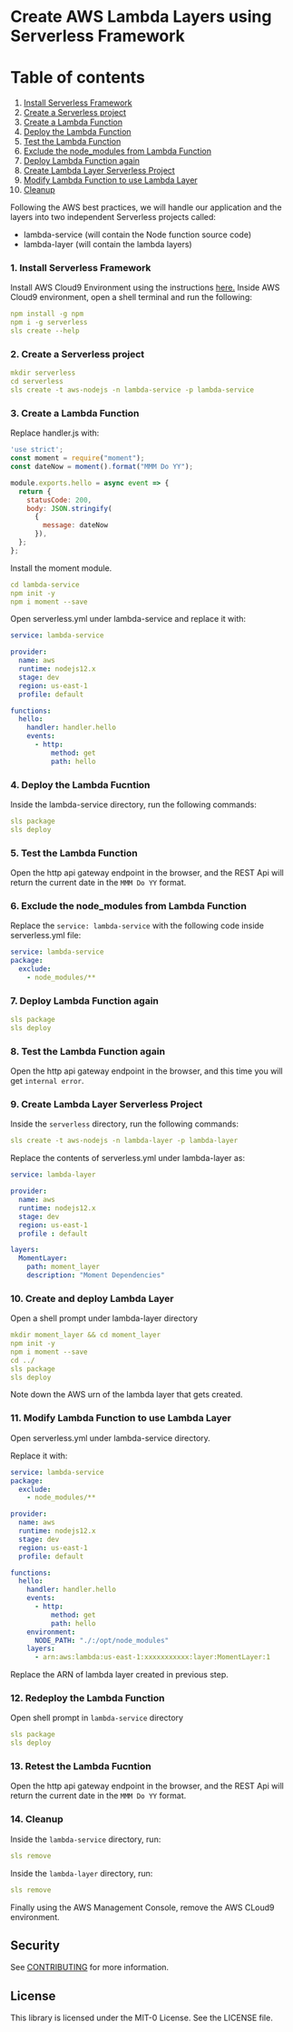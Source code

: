 # Create AWS Lambda Layers using Serverless Framework

# Table of contents
1. [Install Serverless Framework](#install)
2. [Create a Serverless project](#create)
3. [Create a Lambda Function](#function)
4. [Deploy the Lambda Function](#deploy)
5. [Test the Lambda Function](#test)
6. [Exclude the node_modules from Lambda Function](#exclude)
7. [Deploy Lambda Function again](#deployagain)
8. [Create Lambda Layer Serverless Project](#layer)
9. [Modify Lambda Function to use Lambda Layer](#modify)
10. [Cleanup](#cleanup)

 Following the AWS best practices, we will handle our application and the layers into two independent Serverless projects called:
* lambda-service (will contain the Node function source code)
* lambda-layer (will contain the lambda layers)

### 1. Install Serverless Framework<a name="install"></a>
Install AWS Cloud9 Environment using the instructions [here.](https://docs.aws.amazon.com/cloud9/latest/user-guide/create-environment-main.html)
Inside AWS Cloud9 environment, open a shell terminal and run the following:
```yaml 
npm install -g npm
npm i -g serverless
sls create --help
```

### 2. Create a Serverless project<a name="create"></a>

```yaml
mkdir serverless
cd serverless
sls create -t aws-nodejs -n lambda-service -p lambda-service
```

### 3. Create a Lambda Function<a name="function"></a>

Replace handler.js with:

```js
'use strict';
const moment = require("moment");
const dateNow = moment().format("MMM Do YY");

module.exports.hello = async event => {
  return {
    statusCode: 200,
    body: JSON.stringify(
      {
        message: dateNow
      }),
  };
};
```
Install the moment module.
```yaml
cd lambda-service
npm init -y
npm i moment --save
```
Open serverless.yml under lambda-service and replace it with:

```yaml
service: lambda-service

provider:
  name: aws
  runtime: nodejs12.x
  stage: dev
  region: us-east-1
  profile: default         

functions:
  hello:
    handler: handler.hello
    events:
      - http:
          method: get
          path: hello
```
### 4. Deploy the Lambda Fucntion<a name="deploy"></a>
Inside the lambda-service directory, run the following commands:
```yaml
sls package
sls deploy
```
### 5. Test the Lambda Function<a name="test"></a>

Open the http api gateway endpoint in the browser, and the REST Api will return the current date in the `MMM Do YY` format.

### 6. Exclude the node_modules from Lambda Function<a name="exclude"></a>
Replace the `service: lambda-service` with the following code inside  serverless.yml file:
```yaml
service: lambda-service
package:
  exclude:
    - node_modules/**
```
### 7. Deploy Lambda Function again<a name="deployagain"></a>
```yaml
sls package
sls deploy
```
### 8. Test the Lambda Function again

Open the http api gateway endpoint in the browser, and this time you will get `internal error`.

### 9. Create Lambda Layer Serverless Project<a name="layer"></a>
Inside the `serverless` directory, run the following commands:
```yaml
sls create -t aws-nodejs -n lambda-layer -p lambda-layer
```

Replace the contents of serverless.yml under lambda-layer as:

```yaml
service: lambda-layer

provider:
  name: aws
  runtime: nodejs12.x
  stage: dev
  region: us-east-1
  profile : default         

layers:
  MomentLayer:
    path: moment_layer
    description: "Moment Dependencies"
```
### 10. Create and deploy Lambda Layer 


Open a shell prompt under lambda-layer directory
```yaml
mkdir moment_layer && cd moment_layer
npm init -y
npm i moment --save
cd ../
sls package
sls deploy
```
Note down the AWS urn of the lambda layer that gets created.

### 11. Modify Lambda Function to use Lambda Layer<a name="modify"></a>

Open serverless.yml under lambda-service directory.

Replace it with:

```yaml
service: lambda-service
package:
  exclude:
    - node_modules/**

provider:
  name: aws
  runtime: nodejs12.x
  stage: dev
  region: us-east-1
  profile: default         

functions:
  hello:
    handler: handler.hello
    events:
      - http:
          method: get
          path: hello
    environment:
      NODE_PATH: "./:/opt/node_modules"
    layers:
      - arn:aws:lambda:us-east-1:xxxxxxxxxxx:layer:MomentLayer:1
```
Replace the ARN of lambda layer created in previous step.

### 12. Redeploy the Lambda Function
Open shell prompt in  `lambda-service` directory

```yaml
sls package
sls deploy
```
### 13. Retest the Lambda Fucntion

Open the http api gateway endpoint in the browser, and the REST Api will return the current date in the `MMM Do YY` format.

### 14. Cleanup<a name="cleanup"></a>
Inside the `lambda-service` directory, run:
```yaml
sls remove
```
Inside the `lambda-layer` directory, run:
```yaml
sls remove
```
Finally using the AWS Management Console, remove the AWS CLoud9 environment.

## Security

See [CONTRIBUTING](CONTRIBUTING.md#security-issue-notifications) for more information.

## License

This library is licensed under the MIT-0 License. See the LICENSE file.
